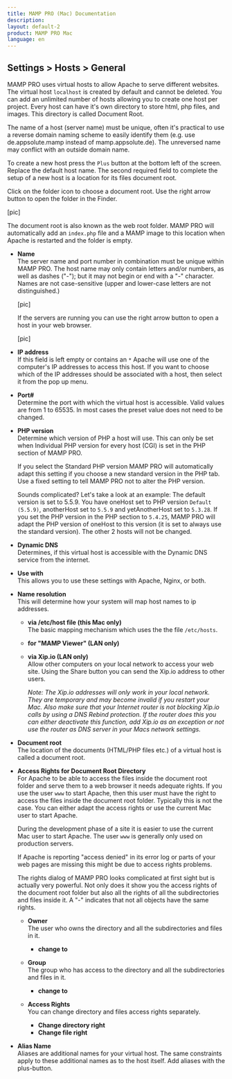 ```yaml
---
title: MAMP PRO (Mac) Documentation
description: 
layout: default-2
product: MAMP PRO Mac
language: en
---
```


## Settings > Hosts > General

MAMP PRO uses virtual hosts to allow Apache to serve different websites. The virtual host `localhost` is created by default and cannot be deleted. You can add an unlimited number of hosts allowing you to create one host per project. Every host can have it's own directory to store html, php files, and images. This directory is called Document Root.

The name of a host (server name) must be unique, often it's practical to use a reverse domain naming scheme to easily identify them (e.g. use de.appsolute.mamp instead of mamp.appsolute.de). The unreversed name may conflict with an outside domain name.

To create a new host press the `Plus` button at the bottom left of the screen. Replace the default host name. The second required field to complete the setup of a new host is a location for its files document root.

Click on the folder icon to choose a document root. Use the right arrow button to open the folder in the Finder.

[pic]

The document root is also known as the web root folder. MAMP PRO will automatically add an `index.php` file and a MAMP image to this location when Apache is restarted and the folder is empty.

*  **Name**  
   The server name and port number in combination must be unique within MAMP PRO.
   The host name may only contain letters and/or numbers, as well as dashes ("-");
   but it may not begin or end with a "-" character.
   Names are not case-sensitive (upper and lower-case letters are not distinguished.)

   [pic]

   If the servers are running you can use the right arrow button to open a host in your web browser.

   [pic]

*  **IP address**  
   If this field is left empty or contains an `*` Apache will use one of the computer's IP addresses to access this host.
   If you want to choose which of the IP addresses should be associated with a host, then select it from the pop up menu.

*  **Port#**  
   Determine the port with which the virtual host is accessible. Valid values are from 1 to 65535.
   In most cases the preset value does not need to be changed.

*  **PHP version**  
   Determine which version of PHP a host will use. This can only be set when Individual PHP version
   for every host (CGI) is set in the PHP section of MAMP PRO.

   If you select the Standard PHP version MAMP PRO will automatically adapt this setting if you choose
   a new standard version in the PHP tab. Use a fixed setting to tell MAMP PRO not to alter the PHP version.

   Sounds complicated? Let's take a look at an example: The default version is set to 5.5.9. You have oneHost
   set to PHP version `Default (5.5.9)`, anotherHost set to `5.5.9` and yetAnotherHost set to `5.3.28`.
   If you set the PHP version in the PHP section to `5.4.25`, MAMP PRO will adapt the PHP version of oneHost
   to this version (it is set to always use the standard version). The other 2 hosts will not be changed.

*  **Dynamic DNS**  
   Determines, if this virtual host is accessible with the Dynamic DNS service from the internet.

*  **Use with**  
   This allows you to use these settings with Apache, Nginx, or both.

*  **Name resolution**  
   This will determine how your system will map host names to ip addresses.

    *  **via /etc/host file (this Mac only)**  
       The basic mapping mechanism which uses the the file `/etc/hosts`.

    *  **for "MAMP Viewer" (LAN only)**  

    *  **via Xip.io (LAN only)**  
       Allow other computers on your local network to access your web site.
       Using the Share button you can send the Xip.io address to other users.

       *Note: The Xip.io addresses will only work in your local network. They are temporary and may become invalid
       if you restart your Mac. Also make sure that your Internet router is not blocking Xip.io calls by using a DNS Rebind
       protection. If the router does this you can either deactivate this function, add Xip.io as an exception or not use the
       router as DNS server in your Macs network settings.*

*  **Document root**  
   The location of the documents (HTML/PHP files etc.) of a virtual host is called a document root.

*  **Access Rights for Document Root Directory**  
   For Apache to be able to access the files inside the document root folder and serve them to a web browser it needs adequate rights.
   If you use the user `www` to start Apache, then this user must have the right to access the files inside the document root folder.
   Typically this is not the case. You can either adapt the access rights or use the current Mac user to start Apache.

   During the development phase of a site it is easier to use the current Mac user to start Apache.
   The user `www` is generally only used on production servers.

   If Apache is reporting "access denied" in its error log or parts of your web pages are missing this might be due to
   access rights problems.

   The rights dialog of MAMP PRO looks complicated at first sight but is actually very powerful. Not only does it show you
   the access rights of the document root folder but also all the rights of all the subdirectories and files inside it.
   A "-" indicates that not all objects have the same rights.

    *  **Owner**  
       The user who owns the directory and all the subdirectories and files in it.
       *  **change to**

    *  **Group**  
       The group who has access to the directory and all the subdirectories and files in it.
       *  **change to**

    *  **Access Rights**  
       You can change directory and files access rights separately.
       *  **Change directory right**
       *  **Change file right**

*  **Alias Name**  
   Aliases are additional names for your virtual host. The same constraints apply to these additional names as to the host itself.
   Add aliases with the plus-button.

